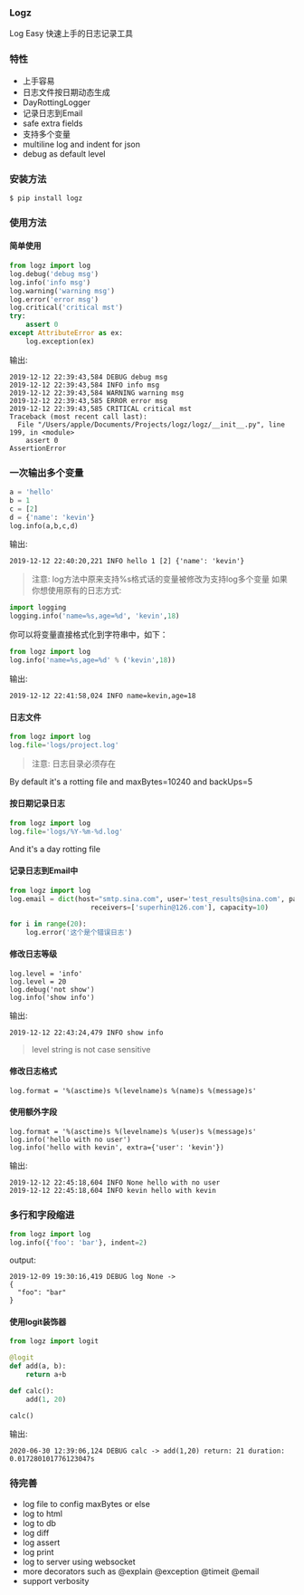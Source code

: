 ### Logz
Log Easy 快速上手的日志记录工具

### 特性

- 上手容易
- 日志文件按日期动态生成
- DayRottingLogger
- 记录日志到Email
- safe extra fields
- 支持多个变量
- multiline log and indent for json
- debug as default level

### 安装方法
```
$ pip install logz
```

### 使用方法
#### 简单使用

```python
from logz import log
log.debug('debug msg')
log.info('info msg')
log.warning('warning msg')
log.error('error msg')
log.critical('critical mst')
try:
    assert 0
except AttributeError as ex:
    log.exception(ex)
```
输出:
```
2019-12-12 22:39:43,584 DEBUG debug msg
2019-12-12 22:39:43,584 INFO info msg
2019-12-12 22:39:43,584 WARNING warning msg
2019-12-12 22:39:43,585 ERROR error msg
2019-12-12 22:39:43,585 CRITICAL critical mst
Traceback (most recent call last):
  File "/Users/apple/Documents/Projects/logz/logz/__init__.py", line 199, in <module>
    assert 0
AssertionError
```

### 一次输出多个变量
```python
a = 'hello'
b = 1
c = [2]
d = {'name': 'kevin'}
log.info(a,b,c,d)
```
输出:
```
2019-12-12 22:40:20,221 INFO hello 1 [2] {'name': 'kevin'}
```

> 注意: log方法中原来支持%s格式话的变量被修改为支持log多个变量
如果你想使用原有的日志方式:
```python
import logging
logging.info('name=%s,age=%d', 'kevin',18)
```
你可以将变量直接格式化到字符串中，如下：
```python
from logz import log
log.info('name=%s,age=%d' % ('kevin',18))
```
输出:
```
2019-12-12 22:41:58,024 INFO name=kevin,age=18
```

#### 日志文件
```python
from logz import log
log.file='logs/project.log'
```
> 注意: 日志目录必须存在

By default it's a rotting file and maxBytes=10240 and backUps=5

#### 按日期记录日志
```python
from logz import log
log.file='logs/%Y-%m-%d.log'
```
And it's a day rotting file


#### 记录日志到Email中
```python
from logz import log
log.email = dict(host="smtp.sina.com", user='test_results@sina.com', password='***',
                    receivers=['superhin@126.com'], capacity=10)

for i in range(20):
    log.error('这个是个错误日志')
```

#### 修改日志等级
```
log.level = 'info'
log.level = 20
log.debug('not show')
log.info('show info')
```
输出:
```
2019-12-12 22:43:24,479 INFO show info
```

> level string is not case sensitive

#### 修改日志格式
```
log.format = '%(asctime)s %(levelname)s %(name)s %(message)s'
```

#### 使用额外字段
```
log.format = '%(asctime)s %(levelname)s %(user)s %(message)s'
log.info('hello with no user')
log.info('hello with kevin', extra={'user': 'kevin'})
```
输出:
```
2019-12-12 22:45:18,604 INFO None hello with no user
2019-12-12 22:45:18,604 INFO kevin hello with kevin
```

### 多行和字段缩进
```python
from logz import log
log.info({'foo': 'bar'}, indent=2)
```

output:
```
2019-12-09 19:30:16,419 DEBUG log None ->
{
  "foo": "bar"
}
```

#### 使用logit装饰器
```python
from logz import logit

@logit
def add(a, b):
    return a+b

def calc():
    add(1, 20)

calc()
```
输出:
```
2020-06-30 12:39:06,124 DEBUG calc -> add(1,20) return: 21 duration: 0.017280101776123047s
```

### 待完善
- log file to config maxBytes or else
- log to html
- log to db
- log diff
- log assert
- log print
- log to server using websocket
- more decorators such as @explain @exception @timeit @email
- support verbosity


